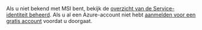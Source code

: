 Als u niet bekend met MSI bent, bekijk de [overzicht van de Service-identiteit beheerd](../articles/active-directory/msi-overview.md). Als u al een Azure-account niet hebt [aanmelden voor een gratis account](https://azure.microsoft.com/free/) voordat u doorgaat.